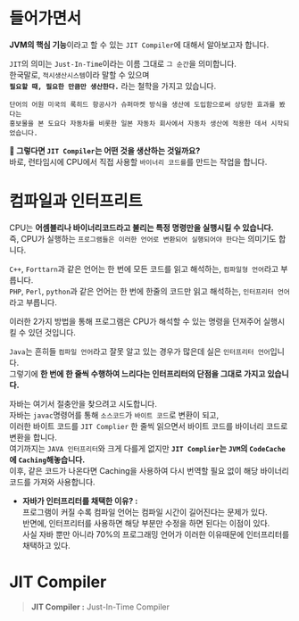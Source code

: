 # 들어가면서 
    
**JVM의 핵심 기능**이라고 할 수 있는 `JIT Compiler`에 대해서 알아보고자 합니다.       
                                        
`JIT`의 의미는 `Just-In-Time`이라는 이름 그대로 `그 순간`을 의미합니다.    
한국말로, `적시생산시스템`이라 말할 수 있으며         
**`필요할 때, 필요한 만큼만 생산한다.`** 라는 철학을 가지고 있습니다.        
     
```  
단어의 어원 미국의 록히드 항공사가 슈퍼마켓 방식을 생산에 도입함으로써 상당한 효과를 봤다는        
홍보물을 본 도요다 자동차를 비롯한 일본 자동차 회사에서 자동차 생산에 적용한 데서 시작되었습니다.      
```        
         
**🤔 그렇다면 `JIT Compiler`는 어떤 것을 생산하는 것일까요?**            
바로, 런타임시에 CPU에서 직접 사용할 `바이너리 코드를`를 만드는 작업을 합니다.      
     
# 컴파일과 인터프리트           
CPU는 **어셈블리나 바이너리코드라고 불리는 특정 명령만을 실행시킬 수 있습니다.**            
즉, CPU가 실행하는 `프로그램들은 이러한 언어로 변환되어 실행되어야 한다`는 의미기도 합니다.      
   
`C++`, `Forttarn`과 같은 언어는 한 번에 모든 코드를 읽고 해석하는, `컴파일형 언어`라고 부릅니다.         
`PHP`, `Perl`, `python`과 같은 언어는 한 번에 한줄의 코드만 읽고 해석하는, `인터프리터 언어`라고 부릅니다.      
                 
이러한 2가지 방법을 통해 프로그램은 CPU가 해석할 수 있는 명령을 던져주어 실행시킬 수 있던 것입니다.        
                   
`Java`는 흔히들 `컴파일 언어`라고 잘못 알고 있는 경우가 많은데 실은 `인터프리터 언어`입니다.                
그렇기에 **한 번에 한 줄씩 수행하여 느리다는 인터프리터의 단점을 그대로 가지고 있습니다.**              
                      
                                     
자바는 여기서 절충안을 찾으려고 시도합니다.                        
자바는 `javac`명령어를 통해 `소스코드`가 `바이트 코드`로 변환이 되고,            
이러한 바이트 코드를 `JIT Complier` 한 줄씩 읽으면서 바이트 코드를 바이너리 코드로 변환을 합니다.          
여기까지는 `JAVA 인터프리터`와 크게 다를게 없지만 **`JIT Complier`는 `JVM`의 `CodeCache`에 `Caching`해놓습니다.**        
이후, 같은 코드가 나온다면 Caching을 사용하여 다시 번역할 필요 없이 해당 바이너리 코드를 가져와 사용합니다.      
 
 
 
* **자바가 인터프리터를 채택한 이유? :**           
프로그램이 커질 수록 컴파일 언어는 컴파일 시간이 길어진다는 문제가 있다.     
반면에, 인터프리터를 사용하면 해당 부분만 수정을 하면 된다는 이점이 있다.      
사실 자바 뿐만 아니라 70%의 프로그래밍 언어가 이러한 이유때문에 인터프리터를 채택하고 있다.  
       
       

# JIT Compiler     
> **JIT Compiler :** Just-In-Time Compiler         

